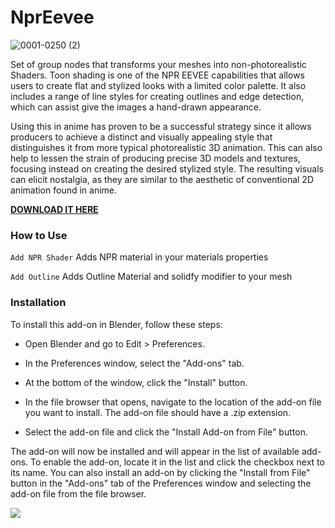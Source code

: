 # NprEevee

![0001-0250 (2)](https://user-images.githubusercontent.com/69900896/216748961-59c1ba70-3d00-489f-aea4-825e84a53298.gif)

Set of group nodes that transforms your meshes into non-photorealistic Shaders. Toon shading is one of the NPR EEVEE capabilities that allows users to create flat and stylized looks with a limited color palette. It also includes a range of line styles for creating outlines and edge detection, which can assist give the images a hand-drawn appearance.

Using this in anime has proven to be a successful strategy since it allows producers to achieve a distinct and visually appealing style that distinguishes it from more typical photorealistic 3D animation. This can also help to lessen the strain of producing precise 3D models and textures, focusing instead on creating the desired stylized style. The resulting visuals can elicit nostalgia, as they are similar to the aesthetic of conventional 2D animation found in anime.

[**DOWNLOAD IT HERE**](https://kentedoloverio.gumroad.com/l/npr-eevee)

### How to Use

`Add NPR Shader` Adds NPR material in your materials properties 

`Add Outline` Adds Outline Material and solidfy modifier to your mesh

### Installation

To install this add-on in Blender, follow these steps:

- Open Blender and go to Edit > Preferences.

- In the Preferences window, select the "Add-ons" tab.

- At the bottom of the window, click the "Install" button.

- In the file browser that opens, navigate to the location of the add-on file you want to install. The add-on file should have a .zip extension.

- Select the add-on file and click the "Install Add-on from File" button.

The add-on will now be installed and will appear in the list of available add-ons. To enable the add-on, locate it in the list and click the checkbox next to its name.
You can also install an add-on by clicking the "Install from File" button in the "Add-ons" tab of the Preferences window and selecting the add-on file from the file browser.

![](https://user-images.githubusercontent.com/69900896/217299801-e4455e6d-03c2-4cfb-a6df-41ccffb7326f.gif)
